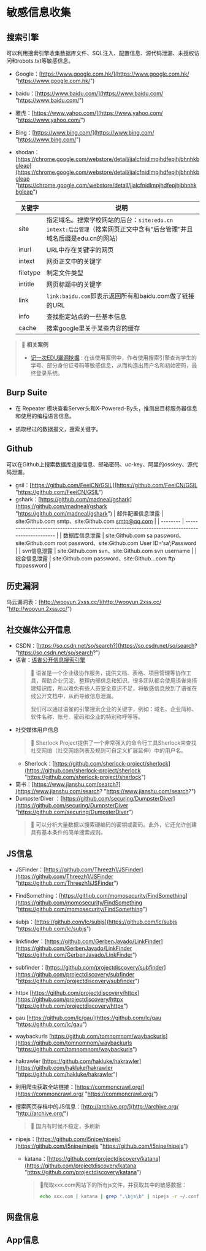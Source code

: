 # 敏感信息收集

## 搜索引擎

可以利用搜索引擎收集数据库文件、SQL注入、配置信息、源代码泄漏、未授权访问和robots.txt等敏感信息。

- Google：[https://www.google.com.hk/](https://www.google.com.hk/ "https://www.google.com.hk/")
  
- baidu：[https://www.baidu.com/](https://www.baidu.com/ "https://www.baidu.com/")
  
- 雅虎：[https://www.yahoo.com/](https://www.yahoo.com/ "https://www.yahoo.com/")

- Bing：[https://www.bing.com/](https://www.bing.com/ "https://www.bing.com/")

- shodan：[https://chrome.google.com/webstore/detail/jjalcfnidlmpjhdfepjhjbhnhkbgleap](https://chrome.google.com/webstore/detail/jjalcfnidlmpjhdfepjhjbhnhkbgleap "https://chrome.google.com/webstore/detail/jjalcfnidlmpjhdfepjhjbhnhkbgleap")

    | 关键字      | 说明                                                                        |
    | -------- | ------------------------------------------------------------------------- |
    | site     | 指定域名。搜索学校网站的后台：`site:edu.cn intext:后台管理`（搜索网页正文中含有“后台管理”并且域名后缀是edu.cn的网站） |
    | inurl    | URL中存在关键字的网页                                                              |
    | intext   | 网页正文中的关键字                                                                 |
    | filetype | 制定文件类型                                                                    |
    | intitle  | 网页标题中的关键字                                                                 |
    | link     | `link:baidu.com`即表示返回所有和baidu.com做了链接的URL                                 |
    | info     | 查找指定站点的一些基本信息                                                             |
    | cache    | 搜索google里关于某些内容的缓存                                                        |

> 🚥 **相关案例**
>
> - [记一次EDU漏洞挖掘](https://xz.aliyun.com/t/11960?time__1311=mqmx0DBG0Qi%3D0%3DqDsKoYIvcQjqeoufrD "记一次EDU漏洞挖掘")
>  : 在该使用案例中，作者使用搜索引擎查询学生的学号、部分身份证号码等敏感信息，从而构造出用户名和初始密码，最终登录系统。

## Burp Suite

- 在 Repeater 模块查看Server头和X-Powered-By头，推测出目标服务器信息和使用的编程语言信息。

- 抓取经过的数据报文，搜索关键字。

## Github

可以在Github上搜索数据库连接信息、邮箱密码、uc-key、阿里的osskey、源代码泄漏。

- gsil：[https://github.com/FeeiCN/GSIL](https://github.com/FeeiCN/GSIL "https://github.com/FeeiCN/GSIL")
- gshark：[https://github.com/madneal/gshark](https://github.com/madneal/gshark "https://github.com/madneal/gshark")
    | 邮件配置信息泄露 | site:Github.com smtp、site:Github.com smtp@qq.com                                               |
    | -------- | ----------------------------------------------------------------------------------------------- |
    | 数据库信息泄露  | site:Github.com sa password、site:Github.com root password、site:Github.com User ID=‘sa’;Password |
    | svn信息泄露  | site:Github.com svn、site:Github.com svn username                                                |
    | 综合信息泄露   | site:Github.com password、site:Github…com ftp ftppassword                                        |

## 历史漏洞

乌云漏洞表：[http://wooyun.2xss.cc/](http://wooyun.2xss.cc/ "http://wooyun.2xss.cc/")

## 社交媒体公开信息

- CSDN：[https://so.csdn.net/so/search?](https://so.csdn.net/so/search? "https://so.csdn.net/so/search?")
- 语雀：[语雀公开信息搜索引擎](https://www.yuque.com/search?q=\&type=content\&scope=%2F\&tab=public\&p=1\&sence=searchPage "语雀公开信息搜索引擎")
    > 🚥  语雀是一个企业级协作服务，提供文档、表格、项目管理等协作工具，帮助企业沉淀、整理内部信息和知识。很多团队都会使用语雀来搭建知识库，所以难免有些人员安全意识不足，将敏感信息放到了语雀在线公开文档中，从而导致信息泄漏。
    >
    > 我们可以通过语雀的引擎搜索企业的关键字，例如：域名、企业简称、软件名称、账号、密码和企业的特别称呼等等。
- 社交媒体用户信息
    > 🚥  Sherlock Project提供了一个非常强大的命令行工具Sherlock来查找社交网络（社交网络列表及规则可自定义扩展延伸）中的用户名。
  - Sherlock：[https://github.com/sherlock-project/sherlock](https://github.com/sherlock-project/sherlock "https://github.com/sherlock-project/sherlock")
- 简书：[https://www.jianshu.com/search?](https://www.jianshu.com/search? "https://www.jianshu.com/search?")
- DumpsterDiver ：[https://github.com/securing/DumpsterDiver](https://github.com/securing/DumpsterDiver "https://github.com/securing/DumpsterDiver")
    > 🚥  可以分析大量数据以搜索硬编码的密钥或密码。此外，它还允许创建具有基本条件的简单搜索规则。

## JS信息
  
- JSFinder：[https://github.com/Threezh1/JSFinder](https://github.com/Threezh1/JSFinder "https://github.com/Threezh1/JSFinder")
- FindSomething：[https://github.com/momosecurity/FindSomething](https://github.com/momosecurity/FindSomething "https://github.com/momosecurity/FindSomething")
- subjs：[https://github.com/lc/subjs](https://github.com/lc/subjs "https://github.com/lc/subjs")
- linkfinder：[https://github.com/GerbenJavado/LinkFinder](https://github.com/GerbenJavado/LinkFinder "https://github.com/GerbenJavado/LinkFinder")
- subfinder：[https://github.com/projectdiscovery/subfinder](https://github.com/projectdiscovery/subfinder "https://github.com/projectdiscovery/subfinder")
- httpx [https://github.com/projectdiscovery/httpx](https://github.com/projectdiscovery/httpx "https://github.com/projectdiscovery/httpx")
- gau [https://github.com/lc/gau](https://github.com/lc/gau "https://github.com/lc/gau")
- waybackurls [https://github.com/tomnomnom/waybackurls](https://github.com/tomnomnom/waybackurls "https://github.com/tomnomnom/waybackurls")
- hakrawler [https://github.com/hakluke/hakrawler](https://github.com/hakluke/hakrawler "https://github.com/hakluke/hakrawler")
- 利用爬虫获取全站链接：[https://commoncrawl.org/](https://commoncrawl.org/ "https://commoncrawl.org/")
- 搜索网页存档中的JS信息：[http://archive.org/](http://archive.org/ "http://archive.org/")

    > 🚥  国内有时候不稳定，多刷新
  
- nipejs：[https://github.com/i5nipe/nipejs](https://github.com/i5nipe/nipejs "https://github.com/i5nipe/nipejs")
  - katana：[https://github.com/projectdiscovery/katana](https://github.com/projectdiscovery/katana "https://github.com/projectdiscovery/katana")

      > 🚦爬取xxx.com网站下的所有js文件，并获取其中的敏感数据：
      >
      > ```bash
      > echo xxx.com | katana | grep ".\bjs\b" | nipejs -r ~/.config/nipejs/regex.txt
      > ```
      >
## 网盘信息

## App信息
